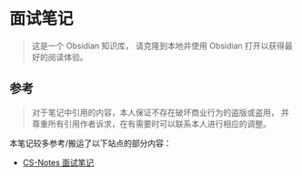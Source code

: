# 面试笔记

> 这是一个 Obsidian 知识库，
> 请克隆到本地并使用 Obsidian 打开以获得最好的阅读体验。

## 参考

> 对于笔记中引用的内容，本人保证不存在破坏商业行为的盗版或盗用，
> 并尊重所有引用作者诉求，在有需要时可以联系本人进行相应的调整。

本笔记较多参考/搬运了以下站点的部分内容：

- [CS-Notes 面试笔记](https://cyc2018.xyz/)